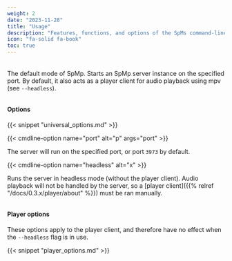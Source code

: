 ```yaml
---
weight: 2
date: "2023-11-28"
title: "Usage"
description: "Features, functions, and options of the SpMs command-line interface"
icon: "fa-solid fa-book"
toc: true
---
```


######

The default mode of SpMp. Starts an SpMp server instance on the specified port. By default, it also acts as a player client for audio playback using mpv (see `--headless`).

######

#### Options

{{< snippet "universal_options.md" >}}

{{< cmdline-option name="port" alt="p" args="port" >}}

The server will run on the specified port, or port `3973` by default.

{{< cmdline-option name="headless" alt="x" >}}

Runs the server in headless mode (without the player client). Audio playback will not be handled by the server, so a [player client]({{% relref "/docs/0.3.x/player/about" %}}) must be ran manually.

######

#### Player options

These options apply to the player client, and therefore have no effect when the `--headless` flag is in use.

{{< snippet "player_options.md" >}}
